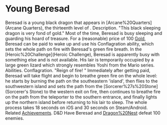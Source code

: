 # Young Beresad

Beresad is a young black dragon that appears in [Arcane%20Quarters](Arcane Quarters), the thirteenth level of .
Description.
"This black sleeping dragon is very fond of gold."
Most of the time, Beresad is busy sleeping and guarding his hoard of treasure. For a (reasonable) price of 100 [Gold](Gold), Beresad can be paid to wake up and use his Conflagration ability, which sets the whole path on fire with Beresad's green fire breath.
In the [Heroic%20Challenge](Heroic Challenge), Beresad is apparently busy with something else and is not available. His lair is temporarily occupied by a large green lizard which strongly resembles Yoshi from the Mario series. 
Abilities.
Conflagration.
 "Reign of fire! "
Immediately after getting paid, Beresad will take flight and begin to breathe green fire on the whole level: he starts by burning the path on the southeastern 'island', then flies to the southwestern island and sets the path from the [Sorcerer%27s%20Stone](Sorcerer's Stone) to the western exit on fire, then continues to breathe fire on the path from the teleporter to the southern entrance, and finally lights up the northern island before returning to his lair to sleep. The whole process takes 18 seconds on iOS and 30 seconds on Steam/Android.
Related [Achievements](Achievements).
 D&amp;D Have Beresad and [Dragon%20Nest](Ashbite) defeat 100 enemies.